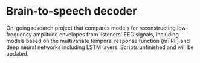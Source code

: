 # Brain-to-speech decoder
On-going research project that compares models for reconstructing low-frequency amplitude envelopes from listeners' EEG signals, including models based on the multivariate temporal response function (mTRF) and deep neural networks including LSTM layers. Scripts unfinished and will be updated.
